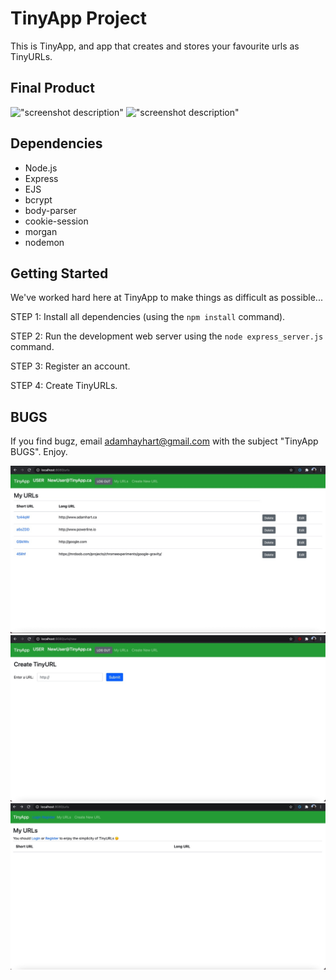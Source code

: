 
# TinyApp Project

This is TinyApp, and app that creates and stores your favourite urls as TinyURLs.

## Final Product

!["screenshot description"](#)
!["screenshot description"](#)

## Dependencies

- Node.js
- Express
- EJS
- bcrypt
- body-parser
- cookie-session
- morgan
- nodemon

## Getting Started

We've worked hard here at TinyApp to make things as difficult as possible...

STEP 1:
Install all dependencies (using the `npm install` command).

STEP 2:
Run the development web server using the `node express_server.js` command.

STEP 3:
Register an account.

STEP 4:
Create TinyURLs.

## BUGS
If you find bugz, email adamhayhart@gmail.com with the subject "TinyApp BUGS".
Enjoy.

!["Screenshot of URLs page"](https://github.com/AdamHHart/Tiny_app/blob/master/docs/URLs_Page.jpg)
!["Screenshot of Create TinyURL Page"](https://github.com/AdamHHart/Tiny_app/blob/master/docs/Create_URLs_Page.jpg)
!["Screenshot of the Not Logged In Page"](https://github.com/AdamHHart/Tiny_app/blob/master/docs/Not_Logged_In_Page.jpg)
